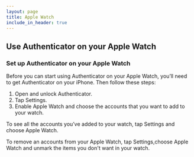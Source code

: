 ```yaml
---
layout: page
title: Apple Watch
include_in_header: true
---
```

## **Use Authenticator on your Apple Watch**

### Set up Authenticator on your Apple Watch
Before you can start using Authenticator on your Apple Watch, you’ll need to get Authenticator on your iPhone. Then follow these steps:

1. Open and unlock Authenticator.
2. Tap Settings.
3. Enable Apple Watch and choose the accounts that you want to add to your watch.


To see all the accounts you’ve added to your watch, tap Settings and choose Apple Watch.

To remove an accounts from your Apple Watch, tap Settings,choose Apple Watch and unmark the items you don't want in your watch.
